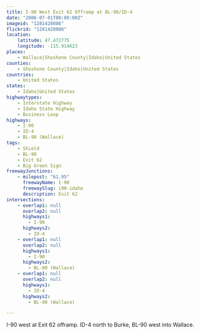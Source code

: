 ```yaml
---
title: I-90 West Exit 62 Offramp at BL-90/ID-4
date: "2006-07-01T00:00:00Z"
imageid: "1281428086"
flickrid: "1281428086"
location:
    latitude: 47.472775
    longitude: -115.914623
places:
    - Wallace|Shoshone County|Idaho|United States
counties:
    - Shoshone County|Idaho|United States
countries:
    - United States
states:
    - Idaho|United States
highwaytypes:
    - Interstate Highway
    - Idaho State Highway
    - Business Loop
highways:
    - I-90
    - ID-4
    - BL-90 (Wallace)
tags:
    - Shield
    - BL-90
    - Exit 62
    - Big Green Sign
freewayJunctions:
    - milepost: "61.95"
      freewayName: I-90
      freewaySlug: i90-idaho
      description: Exit 62
intersections:
    - overlap1: null
      overlap2: null
      highways1:
        - I-90
      highways2:
        - ID-4
    - overlap1: null
      overlap2: null
      highways1:
        - I-90
      highways2:
        - BL-90 (Wallace)
    - overlap1: null
      overlap2: null
      highways1:
        - ID-4
      highways2:
        - BL-90 (Wallace)

---
```

I-90 west at Exit 62 offramp.  ID-4 north to Burke, BL-90 west into Wallace.